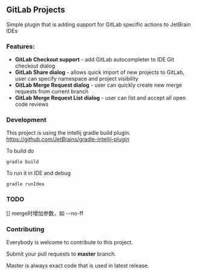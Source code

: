 ## GitLab Projects
Simple plugin that is adding support for GitLab specific actions to JetBrain IDEs

### Features:
* **GitLab Checkout support** - add GitLab autocompleter to IDE Git checkout dialog
* **GitLab Share dialog** - allows quick import of new projects to GitLab, user can specify namespace and project visibility
* **GitLab Merge Request dialog** - user can quickly create new merge requests from current branch
* **GitLab Merge Request List dialog** - user can list and accept all open code reviews

### Development
This project is using the intellij gradle build plugin. 
https://github.com/JetBrains/gradle-intellij-plugin

To build do

`gradle build`

To run it in IDE and debug

`gradle runIdea`

### TODO
[] merge时增加参数，如 --no-ff


### Contributing
Everybody is welcome to contribute to this project.

Submit your pull requests to **master** branch.

Master is always exact code that is used in latest release.
